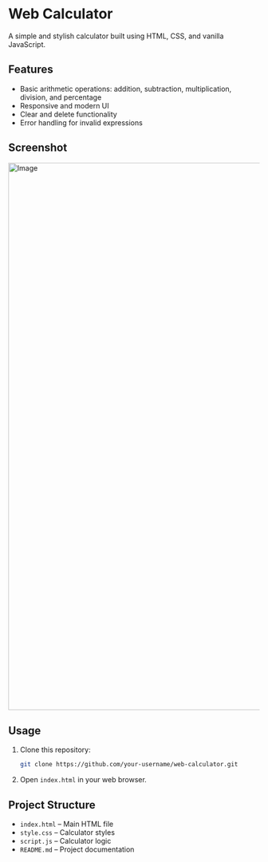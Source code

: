 # Web Calculator

A simple and stylish calculator built using HTML, CSS, and vanilla JavaScript.

## Features

- Basic arithmetic operations: addition, subtraction, multiplication, division, and percentage
- Responsive and modern UI
- Clear and delete functionality
- Error handling for invalid expressions

## Screenshot
<img width="1714" height="1098" alt="Image" src="https://github.com/user-attachments/assets/3b0cbb3e-9365-4ecb-ab5a-5ea8e5607944" />

## Usage

1. Clone this repository:
   ```sh
   git clone https://github.com/your-username/web-calculator.git
   ```
2. Open `index.html` in your web browser.

## Project Structure

- `index.html` – Main HTML file
- `style.css` – Calculator styles
- `script.js` – Calculator logic
- `README.md` – Project documentation

